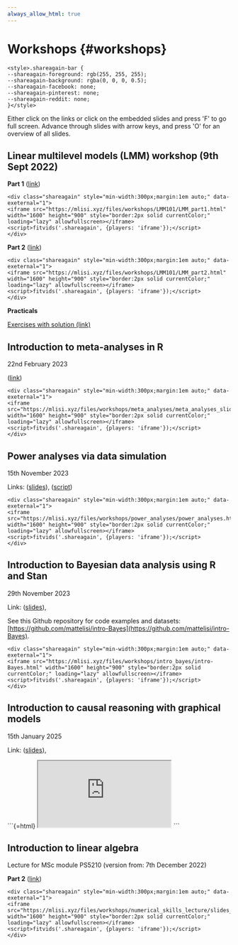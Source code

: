 ```yaml
--- 
always_allow_html: true
---
```


# Workshops  {#workshops}




```{=html}
<style>.shareagain-bar {
--shareagain-foreground: rgb(255, 255, 255);
--shareagain-background: rgba(0, 0, 0, 0.5);
--shareagain-facebook: none;
--shareagain-pinterest: none;
--shareagain-reddit: none;
}</style>
```


Either click on the links or click on the embedded slides and press 'F' to go full screen. Advance through slides with arrow keys, and press 'O' for an overview of all slides.


## Linear multilevel models (LMM) workshop (9th Sept 2022)



**Part 1** ([link](https://mlisi.xyz/files/workshops/LMM101/LMM_part1.html))


```{=html}
<div class="shareagain" style="min-width:300px;margin:1em auto;" data-exeternal="1">
<iframe src="https://mlisi.xyz/files/workshops/LMM101/LMM_part1.html" width="1600" height="900" style="border:2px solid currentColor;" loading="lazy" allowfullscreen></iframe>
<script>fitvids('.shareagain', {players: 'iframe'});</script>
</div>
```


**Part 2** ([link](https://mlisi.xyz/files/workshops/LMM101/LMM_part2.html))


```{=html}
<div class="shareagain" style="min-width:300px;margin:1em auto;" data-exeternal="1">
<iframe src="https://mlisi.xyz/files/workshops/LMM101/LMM_part2.html" width="1600" height="900" style="border:2px solid currentColor;" loading="lazy" allowfullscreen></iframe>
<script>fitvids('.shareagain', {players: 'iframe'});</script>
</div>
```


**Practicals**

[Exercises with solution (link)](https://mlisi.xyz/files/workshops/LMM101/exercises/exercises_questions.html)



## Introduction to meta-analyses in R

22nd February 2023

([link](https://mlisi.xyz/files/workshops/meta_analyses/meta_analyses_slides.html))



```{=html}
<div class="shareagain" style="min-width:300px;margin:1em auto;" data-exeternal="1">
<iframe src="https://mlisi.xyz/files/workshops/meta_analyses/meta_analyses_slides.html" width="1600" height="900" style="border:2px solid currentColor;" loading="lazy" allowfullscreen></iframe>
<script>fitvids('.shareagain', {players: 'iframe'});</script>
</div>
```



## Power analyses via data simulation

15th November 2023

Links: ([slides](https://mlisi.xyz/files/workshops/power_analyses/power_analyses.html)), 
([script](https://mlisi.xyz/files/workshops/power_analyses/power_analysis_workshop_script.R))



```{=html}
<div class="shareagain" style="min-width:300px;margin:1em auto;" data-exeternal="1">
<iframe src="https://mlisi.xyz/files/workshops/power_analyses/power_analyses.html" width="1600" height="900" style="border:2px solid currentColor;" loading="lazy" allowfullscreen></iframe>
<script>fitvids('.shareagain', {players: 'iframe'});</script>
</div>
```




## Introduction to Bayesian data analysis using R and Stan

29th November 2023

Link: ([slides](https://mlisi.xyz/files/workshops/intro_bayes/intro-Bayes.html)), 

See this Github repository for code examples and datasets: [https://github.com/mattelisi/intro-Bayes](https://github.com/mattelisi/intro-Bayes).


```{=html}
<div class="shareagain" style="min-width:300px;margin:1em auto;" data-exeternal="1">
<iframe src="https://mlisi.xyz/files/workshops/intro_bayes/intro-Bayes.html" width="1600" height="900" style="border:2px solid currentColor;" loading="lazy" allowfullscreen></iframe>
<script>fitvids('.shareagain', {players: 'iframe'});</script>
</div>
```




## Introduction to causal reasoning with graphical models

15th January 2025

Link: ([slides](https://mlisi.xyz/files/workshops/causal/RHUL_causal_intro.html)), 

<div>
```{=html}
<iframe class="slide-deck" src="https://mlisi.xyz/files/workshops/causal/RHUL_causal_intro.html"></iframe>
```
</div>


## Introduction to linear algebra

Lecture for MSc module PS5210 (version from: 7th December 2022)

**Part 2** ([link](https://mlisi.xyz/files/workshops/numerical_skills_lecture/slides_numerical_skills_part2.html))


```{=html}
<div class="shareagain" style="min-width:300px;margin:1em auto;" data-exeternal="1">
<iframe src="https://mlisi.xyz/files/workshops/numerical_skills_lecture/slides_numerical_skills_part2.html" width="1600" height="900" style="border:2px solid currentColor;" loading="lazy" allowfullscreen></iframe>
<script>fitvids('.shareagain', {players: 'iframe'});</script>
</div>
```


